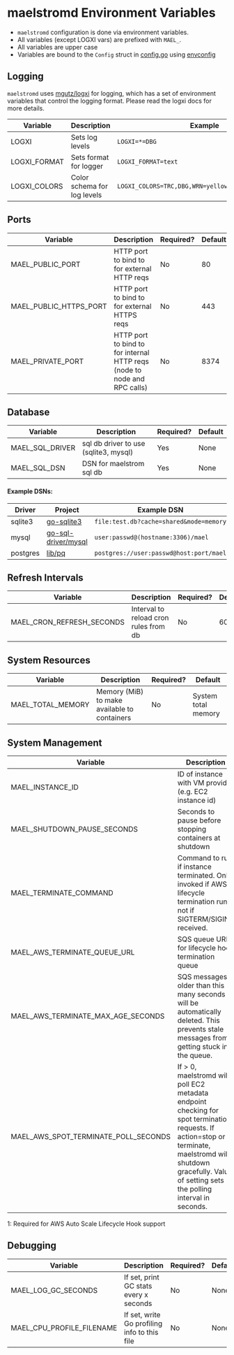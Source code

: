 
# maelstromd Environment Variables

* `maelstromd` configuration is done via environment variables.
* All variables (except LOGXI vars) are prefixed with `MAEL_`.
* All variables are upper case
* Variables are bound to the `Config` struct in [config.go](https://github.com/coopernurse/maelstrom/blob/master/pkg/config/config.go#L59) using [envconfig](https://github.com/kelseyhightower/envconfig)

## Logging

`maelstromd` uses [mgutz/logxi](https://github.com/mgutz/logxi) for logging, which has a set of environment variables
that control the logging format. Please read the logxi docs for more details.

| Variable         | Description                                  | Example
|------------------|----------------------------------------------|-----------------------------------|
| LOGXI            | Sets log levels                              | `LOGXI=*=DBG`
| LOGXI_FORMAT     | Sets format for logger                       | `LOGXI_FORMAT=text`
| LOGXI_COLORS     | Color schema for log levels                  | `LOGXI_COLORS=TRC,DBG,WRN=yellow,INF=green,ERR=red`

## Ports

| Variable                    | Description                                                               | Required? | Default |
|-----------------------------|---------------------------------------------------------------------------|-----------|---------|
| MAEL_PUBLIC_PORT            | HTTP port to bind to for external HTTP reqs                               | No        | 80      |
| MAEL_PUBLIC_HTTPS_PORT      | HTTP port to bind to for external HTTPS reqs                              | No        | 443     |
| MAEL_PRIVATE_PORT           | HTTP port to bind to for internal HTTP reqs (node to node and RPC calls)  | No        | 8374    |

## Database

| Variable                        | Description                                  | Required? | Default |
|---------------------------------|----------------------------------------------|-----------|---------|
| MAEL_SQL_DRIVER                 | sql db driver to use (sqlite3, mysql)        | Yes       | None    |
| MAEL_SQL_DSN                    | DSN for maelstrom sql db                     | Yes       | None    |

#### Example DSNs:

| Driver   | Project                                                       | Example DSN 
|----------|---------------------------------------------------------------|----------------------
| sqlite3  | [go-sqlite3](https://github.com/mattn/go-sqlite3)             | `file:test.db?cache=shared&mode=memory`
| mysql    | [go-sql-driver/mysql](https://github.com/go-sql-driver/mysql) | `user:passwd@(hostname:3306)/mael`
| postgres | [lib/pq](https://godoc.org/github.com/lib/pq)                 | `postgres://user:passwd@host:port/mael`

## Refresh Intervals

| Variable                        | Description                                  | Required? | Default |
|---------------------------------|----------------------------------------------|-----------|---------|
| MAEL_CRON_REFRESH_SECONDS       | Interval to reload cron rules from db        | No        | 60      |

## System Resources

| Variable                  | Description                                  | Required? | Default                 |
|---------------------------|----------------------------------------------|-----------|-------------------------|
| MAEL_TOTAL_MEMORY         | Memory (MiB) to make available to containers | No        | System total memory     |

## System Management

| Variable                             | Description                                             | Required? | Default                 
|--------------------------------------|---------------------------------------------------------|-----------|-----------
| MAEL_INSTANCE_ID                     | ID of instance with VM provider (e.g. EC2 instance id)  | No <sup>[1](#awslifecycle)</sup> | None
| MAEL_SHUTDOWN_PAUSE_SECONDS          | Seconds to pause before stopping containers at shutdown | No        | 0    
| MAEL_TERMINATE_COMMAND               | Command to run if instance terminated. Only invoked if AWS lifecycle termination runs, not if SIGTERM/SIGINT received.      | No        | `systemctl disable maelstromd`  
| MAEL_AWS_TERMINATE_QUEUE_URL         | SQS queue URL for lifecycle hook termination queue      | No <sup>[1](#awslifecycle)</sup> | None  
| MAEL_AWS_TERMINATE_MAX_AGE_SECONDS   | SQS messages older than this many seconds will be automatically deleted. This prevents stale messages from getting stuck in the queue. | No        | 600  
| MAEL_AWS_SPOT_TERMINATE_POLL_SECONDS | If > 0, maelstromd will poll EC2 metadata endpoint checking for spot termination requests. If action=stop or terminate, maelstromd will shutdown gracefully. Value of setting sets the polling interval in seconds. | No        | 0  

<a name="awslifecycle">1</a>: Required for AWS Auto Scale Lifecycle Hook support

## Debugging

| Variable                        | Description                                  | Required? | Default |
|---------------------------------|----------------------------------------------|-----------|---------|
| MAEL_LOG_GC_SECONDS             | If set, print GC stats every x seconds       | No        | None    |
| MAEL_CPU_PROFILE_FILENAME       | If set, write Go profiling info to this file | No        | None    |
